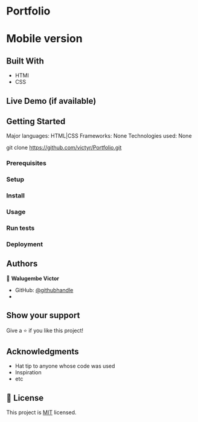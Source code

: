 # Portfolio
# Mobile version
## Built With

- HTMl
- CSS


## Live Demo (if available)



## Getting Started
Major languages: HTML|CSS
Frameworks: None
Technologies used: None

git clone https://github.com/victyr/Portfolio.git



### Prerequisites

### Setup


### Install

### Usage

### Run tests

### Deployment



## Authors

👤 **Walugembe Victor**

- GitHub: [@githubhandle](https://github.com/victyr)
- 

## Show your support

Give a ⭐️ if you like this project!

## Acknowledgments

- Hat tip to anyone whose code was used
- Inspiration
- etc

## 📝 License

This project is [MIT](./MIT.md) licensed.
